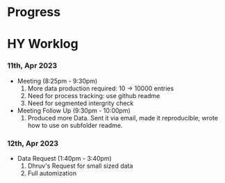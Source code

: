 # Progress

# HY Worklog
### 11th, Apr 2023
- Meeting (8:25pm - 9:30pm)
  1. More data production required: 10 -> 10000 entries
  2. Need for process tracking: use github readme
  3. Need for segmented intergrity check
- Meeting Follow Up (9:30pm - 10:00pm)
  1. Produced more Data. Sent it via email, made it reproducible, wrote how to use on subfolder readme.
### 12th, Apr 2023
- Data Request (1:40pm - 3:40pm)
  1. Dhruv's Request for small sized data
  2. Full automization
